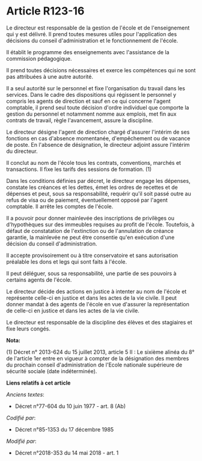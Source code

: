 # Article R123-16

Le directeur est responsable de la gestion de l'école et de l'enseignement qui y est délivré. Il prend toutes mesures utiles
pour l'application des décisions du conseil d'administration et le fonctionnement de l'école.

Il établit le programme des enseignements avec l'assistance de la commission pédagogique.

Il prend toutes décisions nécessaires et exerce les compétences qui ne sont pas attribuées à une autre autorité.

Il a seul autorité sur le personnel et fixe l'organisation du travail dans les services. Dans le cadre des dispositions qui
régissent le personnel y compris les agents de direction et sauf en ce qui concerne l'agent comptable, il prend seul toute
décision d'ordre individuel que comporte la gestion du personnel et notamment nomme aux emplois, met fin aux contrats de
travail, règle l'avancement, assure la discipline.

Le directeur désigne l'agent de direction chargé d'assurer l'intérim de ses fonctions en cas d'absence momentanée,
d'empêchement ou de vacance de poste. En l'absence de désignation, le directeur adjoint assure l'intérim du directeur.

Il conclut au nom de l'école tous les contrats, conventions, marchés et transactions. Il fixe les tarifs des sessions de
formation. (1)

Dans les conditions définies par décret, le directeur engage les dépenses, constate les créances et les dettes, émet les
ordres de recettes et de dépenses et peut, sous sa responsabilité, requérir qu'il soit passé outre au refus de visa ou de
paiement, éventuellement opposé par l'agent comptable. Il arrête les comptes de l'école.

Il a pouvoir pour donner mainlevée des inscriptions de privilèges ou d'hypothèques sur des immeubles requises au profit de
l'école. Toutefois, à défaut de constatation de l'extinction ou de l'annulation de créance garantie, la mainlevée ne peut
être consentie qu'en exécution d'une décision du conseil d'administration.

Il accepte provisoirement ou à titre conservatoire et sans autorisation préalable les dons et legs qui sont faits à l'école.

Il peut déléguer, sous sa responsabilité, une partie de ses pouvoirs à certains agents de l'école.

Le directeur décide des actions en justice à intenter au nom de l'école et représente celle-ci en justice et dans les actes
de la vie civile. Il peut donner mandat à des agents de l'école en vue d'assurer la représentation de celle-ci en justice et
dans les actes de la vie civile.

Le directeur est responsable de la discipline des élèves et des stagiaires et fixe leurs congés.

**Nota:**

(1) Décret n° 2013-624 du 15 juillet 2013, article 5 II : Le sixième alinéa du 8° de l'article 1er entre en vigueur à compter
de la désignation des membres du prochain conseil d'administration de l'Ecole nationale supérieure de sécurité sociale (date
indéterminée).

**Liens relatifs à cet article**

_Anciens textes_:

  - Décret n°77-604 du 10 juin 1977 - art. 8 (Ab)

_Codifié par_:

  - Décret n°85-1353 du 17 décembre 1985

_Modifié par_:

  - Décret n°2018-353 du 14 mai 2018 - art. 1
